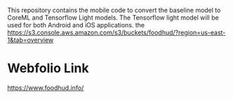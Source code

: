 This repository contains the mobile code to convert the baseline model to CoreML and Tensorflow Light models.
The Tensorflow light model will be used for both Android and iOS applications.
the https://s3.console.aws.amazon.com/s3/buckets/foodhud/?region=us-east-1&tab=overview

Webfolio Link
==============

https://www.foodhud.info/
